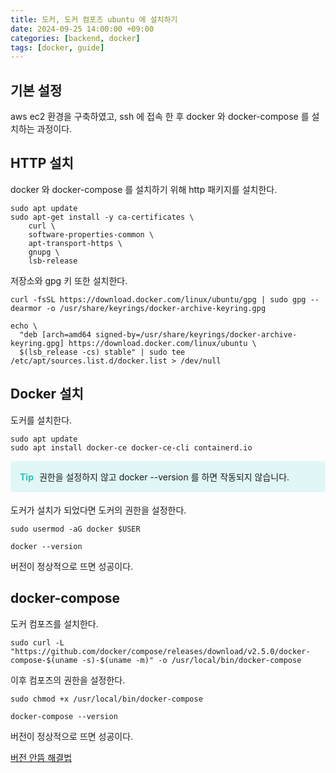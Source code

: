 ```yaml
---
title: 도커, 도커 컴포즈 ubuntu 에 설치하기
date: 2024-09-25 14:00:00 +09:00
categories: [backend, docker]
tags: [docker, guide]
---
```


## 기본 설정
aws ec2 환경을 구축하였고, ssh 에 접속 한 후 docker 와 docker-compose 를 설치하는 과정이다.

## HTTP 설치
docker 와 docker-compose 를 설치하기 위해 http 패키지를 설치한다.
```shell
sudo apt update
sudo apt-get install -y ca-certificates \ 
    curl \
    software-properties-common \
    apt-transport-https \
    gnupg \
    lsb-release
```
저장소와 gpg 키 또한 설치한다.
```shell
curl -fsSL https://download.docker.com/linux/ubuntu/gpg | sudo gpg --dearmor -o /usr/share/keyrings/docker-archive-keyring.gpg
```
```shell
echo \
  "deb [arch=amd64 signed-by=/usr/share/keyrings/docker-archive-keyring.gpg] https://download.docker.com/linux/ubuntu \
  $(lsb_release -cs) stable" | sudo tee /etc/apt/sources.list.d/docker.list > /dev/null
```

## Docker 설치
도커를 설치한다.
```shell
sudo apt update
sudo apt install docker-ce docker-ce-cli containerd.io
```
<div style="background-color: #e0f6f7; padding: 15px; border-radius: 5px; margin-bottom: 18px">
  <b style="color: #29beb9">Tip</b>
  <span style="padding-left: 5px">권한을 설정하지 않고 docker --version 를 하면 작동되지 않습니다.</span>
</div>
도커가 설치가 되었다면 도커의 권한을 설정한다.

```shell
sudo usermod -aG docker $USER

docker --version
```
버전이 정상적으로 뜨면 성공이다.

## docker-compose
도커 컴포즈를 설치한다.
```shell
sudo curl -L "https://github.com/docker/compose/releases/download/v2.5.0/docker-compose-$(uname -s)-$(uname -m)" -o /usr/local/bin/docker-compose
```
이후 컴포즈의 권한을 설정한다.
```shell
sudo chmod +x /usr/local/bin/docker-compose

docker-compose --version
```
버전이 정상적으로 뜨면 성공이다.

[버전 안뜸 해결법](https://daedyu.github.io/posts/docker-compose-file-not-found)

